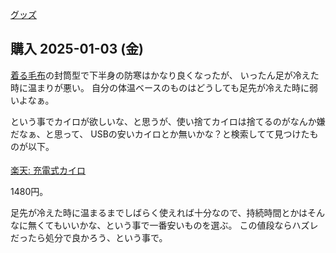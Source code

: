 [グッズ](%E3%82%B0%E3%83%83%E3%82%BA)

## 購入 2025-01-03 (金)

[着る毛布](%E7%9D%80%E3%82%8B%E6%AF%9B%E5%B8%83)の封筒型で下半身の防寒はかなり良くなったが、
いったん足が冷えた時に温まりが悪い。
自分の体温ベースのものはどうしても足先が冷えた時に弱いよなぁ。

という事でカイロが欲しいな、と思うが、使い捨てカイロは捨てるのがなんか嫌だなぁ、と思って、
USBの安いカイロとか無いかな？と検索してて見つけたものが以下。

<a href="https://hb.afl.rakuten.co.jp/ichiba/438dc9dd.c1404cef.438dc9de.f82c9d0b/?pc=https%3A%2F%2Fitem.rakuten.co.jp%2F1go1e%2F100128%2F&link_type=pict&ut=eyJwYWdlIjoiaXRlbSIsInR5cGUiOiJwaWN0Iiwic2l6ZSI6IjI0MHgyNDAiLCJuYW0iOjEsIm5hbXAiOiJyaWdodCIsImNvbSI6MSwiY29tcCI6ImRvd24iLCJwcmljZSI6MSwiYm9yIjoxLCJjb2wiOjEsImJidG4iOjEsInByb2QiOjAsImFtcCI6ZmFsc2V9" target="_blank" rel="nofollow sponsored noopener" style="word-wrap:break-word;"><img src="https://hbb.afl.rakuten.co.jp/hgb/438dc9dd.c1404cef.438dc9de.f82c9d0b/?me_id=1338920&item_id=10001273&pc=https%3A%2F%2Fthumbnail.image.rakuten.co.jp%2F%400_gold%2F1go1e%2Fimg%2Felectrical-products%2Fhand-warmer01.jpg%3F_ex%3D240x240&s=240x240&t=pict" border="0" style="margin:2px" alt="" title=""><br>
楽天: 充電式カイロ</a>

1480円。

足先が冷えた時に温まるまでしばらく使えれば十分なので、持続時間とかはそんなに無くてもいいかな、という事で一番安いものを選ぶ。
この値段ならハズレだったら処分で良かろう、という事で。